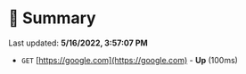 # 📖 Summary
Last updated: **5/16/2022, 3:57:07 PM**

- `GET` [https://google.com](https://google.com) - **Up** (100ms)

